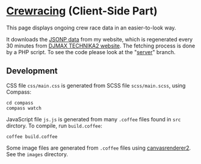 [Crewracing](http://dtinth.github.com/crewracing/) (Client-Side Part)
==================================================

This page displays ongoing crew race data in an easier-to-look way.

It downloads the [JSONP data](http://tnk.dt.in.th/tnk2/data.js) from my website,
which is regenerated every 30 minutes from [DJMAX TECHNIKA2 website](http://www.djmaxcrew.com/crewrace/crewrace_ing.asp?page=1).
The fetching process is done by a PHP script. To see the code please look at the "[server](https://github.com/dtinth/crewracing/tree/server)" branch.


Development
-----------

CSS file `css/main.css` is generated from SCSS file `scss/main.scss`, using Compass:

    cd compass
	compass watch

JavaScript file `js.js` is generated from many `.coffee` files found in `src` dirctory. To compile, run `build.coffee`:

    coffee build.coffee

Some image files are generated from `.coffee` files using [canvasrenderer2](https://github.com/dtinth/canvasrenderer2). See the `images` directory.
